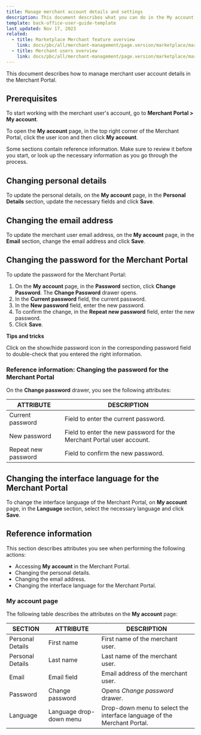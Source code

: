 ```yaml
---
title: Manage merchant account details and settings
description: This document describes what you can do in the My account area of the Merchant Portal.
template: back-office-user-guide-template
last_updated: Nov 17, 2023
related:
  - title: Marketplace Merchant feature overview
    link: docs/pbc/all/merchant-management/page.version/marketplace/marketplace-merchant-feature-overview/marketplace-merchant-feature-overview.html
  - title: Merchant users overview
    link: docs/pbc/all/merchant-management/page.version/marketplace/marketplace-merchant-feature-overview/merchant-users-overview.html
---
```


This document describes how to manage merchant user account details in the Merchant Portal.

## Prerequisites

To start working with the merchant user's account, go to **Merchant Portal&nbsp;<span aria-label="and then">></span> My account**.

To open the **My account** page, in the top right corner of the Merchant Portal, click the user icon and then click **My account**.

Some sections contain reference information. Make sure to review it before you start, or look up the necessary information as you go through the process.

## Changing personal details

To update the personal details, on the **My account** page, in the **Personal Details** section, update the necessary fields and click **Save**.

## Changing the email address

To update the merchant user email address, on the **My account** page, in the **Email** section, change the email address and click **Save**.

## Changing the password for the Merchant Portal

To update the password for the Merchant Portal:

1. On the **My account** page, in the **Password** section, click **Change Password**. The **Change Password** drawer opens.
2. In the **Current password** field, the current password.
3. In the **New password** field, enter the new password.
4. To confirm the change, in the **Repeat new password** field, enter the new password.
5. Click **Save**.


**Tips and tricks**

Click on the show/hide password icon in the corresponding password field to double-check that you entered the right information.

### Reference information: Changing the password for the Merchant Portal

On the **Change password** drawer, you see the following attributes:

| ATTRIBUTE        | DESCRIPTION        |
| ---------------- | ---------------------- |
| Current password | Field to enter the current password.|
|  New password | Field to enter the new password for the Merchant Portal user account. |
| Repeat new password | Field to confirm the new password.|


## Changing the interface language for the Merchant Portal

To change the interface language of the Merchant Portal, on **My account** page, in the **Language** section, select the necessary language and click **Save**.

## Reference information

This section describes attributes you see when performing the following actions:
- Accessing **My account** in the Merchant Portal.
- Changing the personal details.
- Changing the email address.
- Changing the interface language for the Merchant Portal.

### My account page

The following table describes the attributes on the **My account** page:

| SECTION          | ATTRIBUTE        | DESCRIPTION        |
| ---------------- | ---------------- | ---------------------- |
| Personal Details | First name              | First name of the merchant user.                             |
| Personal Details | Last name               | Last name of the merchant user.                              |
| Email            | Email field             | Email address of the merchant user.                          |
| Password         | Change password         | Opens *Change password* drawer.                              |
| Language         | Language drop-down menu | Drop-down menu to select the interface language of the Merchant Portal. |
